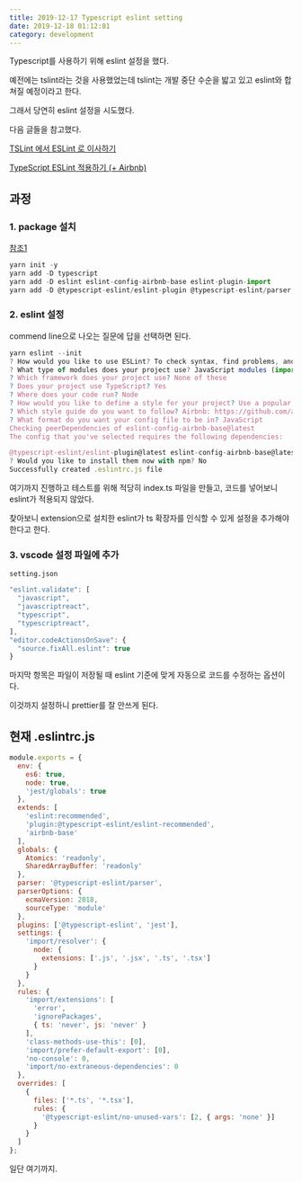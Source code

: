 ```yaml
---
title: 2019-12-17 Typescript eslint setting
date: 2019-12-18 01:12:81
category: development
---
```


Typescript를 사용하기 위해 eslint 설정을 했다.

예전에는 tslint라는 것을 사용했었는데 tslint는 개발 중단 수순을 밟고 있고 eslint와 합쳐질 예정이라고 한다.

그래서 당연히 eslint 설정을 시도했다.

다음 글들을 참고했다.

[TSLint 에서 ESLint 로 이사하기](https://medium.com/@pks2974/tslint-%EC%97%90%EC%84%9C-eslint-%EB%A1%9C-%EC%9D%B4%EC%82%AC%ED%95%98%EA%B8%B0-ecd460a1e599)

[TypeScript ESLint 적용하기 (+ Airbnb)](https://ivvve.github.io/2019/10/09/js/ts/typescript-eslint&airbnb/)

## 과정

### 1. package 설치

[참조1](https://github.com/typescript-eslint/typescript-eslint#how-do-i-configure-my-project-to-use-typescript-eslint)

```js
yarn init -y
yarn add -D typescript
yarn add -D eslint eslint-config-airbnb-base eslint-plugin-import
yarn add -D @typescript-eslint/eslint-plugin @typescript-eslint/parser
```

### 2. eslint 설정

commend line으로 나오는 질문에 답을 선택하면 된다.

```js
yarn eslint --init
? How would you like to use ESLint? To check syntax, find problems, and enforce code style
? What type of modules does your project use? JavaScript modules (import/export)
? Which framework does your project use? None of these
? Does your project use TypeScript? Yes
? Where does your code run? Node
? How would you like to define a style for your project? Use a popular style guide
? Which style guide do you want to follow? Airbnb: https://github.com/airbnb/javascript
? What format do you want your config file to be in? JavaScript
Checking peerDependencies of eslint-config-airbnb-base@latest
The config that you've selected requires the following dependencies:

@typescript-eslint/eslint-plugin@latest eslint-config-airbnb-base@latest eslint@^5.16.0 || ^6.1.0 eslint-plugin-import@^2.18.2 @typescript-eslint/parser@latest
? Would you like to install them now with npm? No
Successfully created .eslintrc.js file
```

여기까지 진행하고 테스트를 위해 적당히 index.ts 파일을 만들고, 코드를 넣어보니 eslint가 적용되지 않았다.

찾아보니 extension으로 설치한 eslint가 ts 확장자를 인식할 수 있게 설정을 추가해야 한다고 한다.

### 3. vscode 설정 파일에 추가

`setting.json`

```js
"eslint.validate": [
  "javascript",
  "javascriptreact",
  "typescript",
  "typescriptreact",
],
"editor.codeActionsOnSave": {
  "source.fixAll.eslint": true
}
```

마지막 항목은 파일이 저장될 때 eslint 기준에 맞게 자동으로 코드를 수정하는 옵션이다.

이것까지 설정하니 prettier를 잘 안쓰게 된다.

## 현재 .eslintrc.js

```js
module.exports = {
  env: {
    es6: true,
    node: true,
    'jest/globals': true
  },
  extends: [
    'eslint:recommended',
    'plugin:@typescript-eslint/eslint-recommended',
    'airbnb-base'
  ],
  globals: {
    Atomics: 'readonly',
    SharedArrayBuffer: 'readonly'
  },
  parser: '@typescript-eslint/parser',
  parserOptions: {
    ecmaVersion: 2018,
    sourceType: 'module'
  },
  plugins: ['@typescript-eslint', 'jest'],
  settings: {
    'import/resolver': {
      node: {
        extensions: ['.js', '.jsx', '.ts', '.tsx']
      }
    }
  },
  rules: {
    'import/extensions': [
      'error',
      'ignorePackages',
      { ts: 'never', js: 'never' }
    ],
    'class-methods-use-this': [0],
    'import/prefer-default-export': [0],
    'no-console': 0,
    'import/no-extraneous-dependencies': 0
  },
  overrides: [
    {
      files: ['*.ts', '*.tsx'],
      rules: {
        '@typescript-eslint/no-unused-vars': [2, { args: 'none' }]
      }
    }
  ]
};

```

일단 여기까지.
